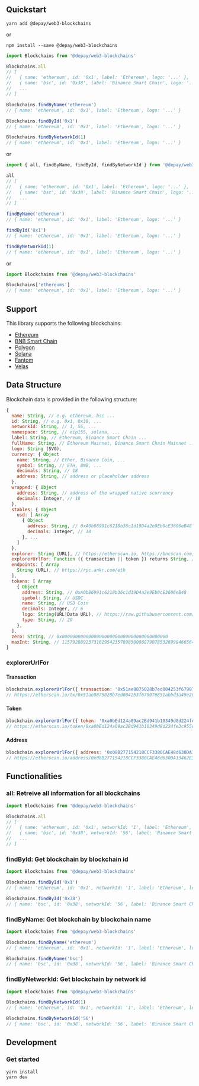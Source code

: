 ## Quickstart

```
yarn add @depay/web3-blockchains
```

or 

```
npm install --save @depay/web3-blockchains
```

```javascript
import Blockchains from '@depay/web3-blockchains'

Blockchains.all
// [
//   { name: 'ethereum', id: '0x1', label: 'Ethereum', logo: '...' },
//   { name: 'bsc', id: '0x38', label: 'Binance Smart Chain', logo: '...' },
//   ...
// ]

Blockchains.findByName('ethereum')
// { name: 'ethereum', id: '0x1', label: 'Ethereum', logo: '...' }

Blockchains.findById('0x1')
// { name: 'ethereum', id: '0x1', label: 'Ethereum', logo: '...' }

Blockchains.findByNetworkId(1)
// { name: 'ethereum', id: '0x1', label: 'Ethereum', logo: '...' }
```

or 

```javascript
import { all, findByName, findById, findByNetworkId } from '@depay/web3-blockchains'

all
// [
//   { name: 'ethereum', id: '0x1', label: 'Ethereum', logo: '...' },
//   { name: 'bsc', id: '0x38', label: 'Binance Smart Chain', logo: '...' },
//   ...
// ]

findByName('ethereum')
// { name: 'ethereum', id: '0x1', label: 'Ethereum', logo: '...' }

findById('0x1')
// { name: 'ethereum', id: '0x1', label: 'Ethereum', logo: '...' }

findByNetworkId(1)
// { name: 'ethereum', id: '0x1', label: 'Ethereum', logo: '...' }
```

or 

```javascript
import Blockchains from '@depay/web3-blockchains'

Blockchains['ethereums']
// { name: 'ethereum', id: '0x1', label: 'Ethereum', logo: '...' }
```

## Support

This library supports the following blockchains:

- [Ethereum](https://ethereum.org)
- [BNB Smart Chain](https://www.binance.org/smartChain)
- [Polygon](https://polygon.technology)
- [Solana](https://solana.com)
- [Fantom](https://fantom.foundation)
- [Velas](https://velas.com)

## Data Structure

Blockchain data is provided in the following structure:

```javascript
{
  name: String, // e.g. ethereum, bsc ...
  id: String, // e.g. 0x1, 0x38, ...
  networkId: String, // 1, 56, ...
  namespace: String, // eip155, solana, ...
  label: String, // Ethereum, Binance Smart Chain ...
  fullName: String, // Ethereum Mainnet, Binance Smart Chain Mainnet ...
  logo: String (SVG),
  currency: { Object
    name: String, // Ether, Binance Coin, ...
    symbol: String, // ETH, BNB, ...
    decimals: String, // 18
    address: String, // address or placeholder address
  },
  wrapped: { Object
    address: String, // address of the wrapped native scurrency
    decimals: Integer, // 18 
  },
  stables: { Object
    usd: [ Array
      { Object
        address: String, // 0xA0b86991c6218b36c1d19D4a2e9Eb0cE3606eB48
        decimals: Integer, // 18
      }, ...
    ]
  },
  explorer: String (URL), // https://etherscan.io, https://bncscan.com, ...
  explorerUrlFor: Function ({ transaction || token }) returns String, // https://etherscan.io/tx/..., https://etherscan.io/token/...
  endpoints: [ Array
    String (URL), // https://rpc.ankr.com/eth
  ],
  tokens: [ Array
    { Object
      address: String, // 0xA0b86991c6218b36c1d19D4a2e9Eb0cE3606eB48
      symbol: String, // USDC
      name: String, // USD Coin
      decimals: Integer, // 6
      logo: String(URL|Data URL), // https://raw.githubusercontent.com/trustwallet/assets/master/blockchains/ethereum/assets/0x853d955aCEf822Db058eb8505911ED77F175b99e/logo.png 
      type: String, // 20
    }, 
  ],
  zero: String, // 0x0000000000000000000000000000000000000000
  maxInt: String, // 115792089237316195423570985008687907853269984665640564039457584007913129639935
}
```

### explorerUrlFor

#### Transaction

```javascript
blockchain.explorerUrlFor({ transaction: '0x51ae8875028b7ed004253f679076851abbd3a49e26faf8d7dac6bb283ca10536' })
// https://etherscan.io/tx/0x51ae8875028b7ed004253f679076851abbd3a49e26faf8d7dac6bb283ca10536
```

#### Token

```javascript
blockchain.explorerUrlFor({ token: '0xa0bEd124a09ac2Bd941b10349d8d224fe3c955eb' })
// https://etherscan.io/token/0xa0bEd124a09ac2Bd941b10349d8d224fe3c955eb
```

#### Address

```javascript
blockchain.explorerUrlFor({ address: '0x08B277154218CCF3380CAE48d630DA13462E3950' })
// https://etherscan.io/address/0x08B277154218CCF3380CAE48d630DA13462E3950
```

## Functionalities

### all: Retreive all information for all blockchains

```javascript
import Blockchains from '@depay/web3-blockchains'

Blockchains.all
// [
//   { name: 'ethereum', id: '0x1', networkId: '1', label: 'Ethereum', logo: '...' },
//   { name: 'bsc', id: '0x38', networkId: '56', label: 'Binance Smart Chain', logo: '...' },
//   ...
// ]

```

### findById: Get blockchain by blockchain id

```javascript
import Blockchains from '@depay/web3-blockchains'

Blockchains.findById('0x1')
// { name: 'ethereum', id: '0x1', networkId: '1', label: 'Ethereum', logo: '...' }

Blockchains.findById('0x38')
// { name: 'bsc', id: '0x38', networkId: '56', label: 'Binance Smart Chain', logo: '...' }
```

### findByName: Get blockchain by blockchain name

```javascript
import Blockchains from '@depay/web3-blockchains'

Blockchains.findByName('ethereum')
// { name: 'ethereum', id: '0x1', networkId: '1', label: 'Ethereum', logo: '...' }

Blockchains.findByName('bsc')
// { name: 'bsc', id: '0x38', networkId: '56', label: 'Binance Smart Chain', logo: '...' }
```

### findByNetworkId: Get blockchain by network id

```javascript
import Blockchains from '@depay/web3-blockchains'

Blockchains.findByNetworkId(1)
// { name: 'ethereum', id: '0x1', networkId: '1', label: 'Ethereum', logo: '...' }

Blockchains.findByNetworkId('56')
// { name: 'bsc', id: '0x38', networkId: '56', label: 'Binance Smart Chain', logo: '...' }
```

## Development

### Get started

```
yarn install
yarn dev
```
